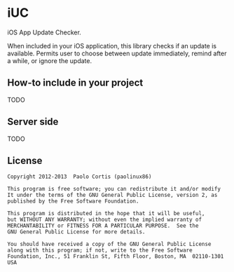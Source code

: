 iUC
===

iOS App Update Checker.

When included in your iOS application, this library checks if an update is available.
Permits user to choose between update immediately, remind after a while, or ignore the update.


How-to include in your project
------------------------------
TODO


Server side
-----------
TODO


License
-------

    Copyright 2012-2013  Paolo Cortis (paolinux86)

    This program is free software; you can redistribute it and/or modify
    It under the terms of the GNU General Public License, version 2, as 
    published by the Free Software Foundation.

    This program is distributed in the hope that it will be useful,
    but WITHOUT ANY WARRANTY; without even the implied warranty of
    MERCHANTABILITY or FITNESS FOR A PARTICULAR PURPOSE.  See the
    GNU General Public License for more details.
    
    You should have received a copy of the GNU General Public License
    along with this program; if not, write to the Free Software
    Foundation, Inc., 51 Franklin St, Fifth Floor, Boston, MA  02110-1301  USA
